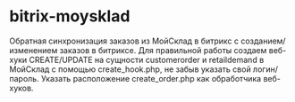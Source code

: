 # bitrix-moysklad
Обратная синхронизация заказов из МойСклад в битрикс с созданием/изменением заказов в битриксе.
Для правильной работы создаем веб-хуки CREATE/UPDATE на сущности customerorder и retaildemand
в МойСклад с помощью create_hook.php, не забыв указать свой логин/пароль. 
Указать расположение create_order.php как обработчика веб-хуков.
